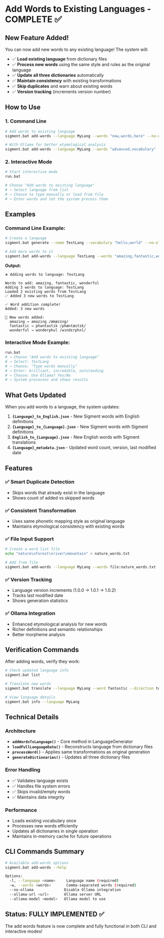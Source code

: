 # Add Words to Existing Languages - COMPLETE ✅

## New Feature Added!

You can now add new words to any existing language! The system will:
- ✅ **Load existing language** from dictionary files
- ✅ **Process new words** using the same style and rules as the original language
- ✅ **Update all three dictionaries** automatically
- ✅ **Maintain consistency** with existing transformations
- ✅ **Skip duplicates** and warn about existing words
- ✅ **Version tracking** (increments version number)

## How to Use

### 1. Command Line
```bash
# Add words to existing language
sigment.bat add-words --language MyLang --words "new,words,here" --no-ollama

# With Ollama for better etymological analysis
sigment.bat add-words --language MyLang --words "advanced,vocabulary" 
```

### 2. Interactive Mode
```bash
# Start interactive mode
run.bat

# Choose "Add words to existing language"
# → Select language from list
# → Choose to type manually or load from file
# → Enter words and let the system process them
```

## Examples

### Command Line Example:
```bash
# Create a language
sigment.bat generate --name TestLang --vocabulary "hello,world" --no-ollama

# Add more words to it
sigment.bat add-words --language TestLang --words "amazing,fantastic,wonderful" --no-ollama
```

**Output:**
```
➕ Adding words to language: TestLang

Words to add: amazing, fantastic, wonderful
Adding 3 words to language: TestLang
Loaded 2 existing words from TestLang
✅ Added 3 new words to TestLang

✅ Word addition complete!
Added: 3 new words

📝 New words added:
  amazing → amazing /æmæzɪng/
  fantastic → phantastik /phæntæstɪk/
  wonderful → wonderphul /wɔndɛrphʌl/
```

### Interactive Mode Example:
```bash
run.bat
# → Choose "Add words to existing language"
# → Select: TestLang
# → Choose: "Type words manually"
# → Enter: brilliant, incredible, outstanding
# → Choose: Use Ollama? Yes/No
# → System processes and shows results
```

## What Gets Updated

When you add words to a language, the system updates:

1. **`{Language}_to_English.json`** - New Sigment words with English definitions
2. **`{Language}_to_{Language}.json`** - New Sigment words with Sigment definitions  
3. **`English_to_{Language}.json`** - New English words with Sigment translations
4. **`{Language}_metadata.json`** - Updated word count, version, last modified date

## Features

### ✅ **Smart Duplicate Detection**
- Skips words that already exist in the language
- Shows count of added vs skipped words

### ✅ **Consistent Transformation**
- Uses same phonetic mapping style as original language
- Maintains etymological consistency with existing words

### ✅ **File Input Support**
```bash
# Create a word list file
echo "nature\nforest\nriver\nmountain" > nature_words.txt

# Add from file
sigment.bat add-words --language MyLang --words file:nature_words.txt
```

### ✅ **Version Tracking** 
- Language version increments (1.0.0 → 1.0.1 → 1.0.2)
- Tracks last modified date
- Shows generation statistics

### ✅ **Ollama Integration**
- Enhanced etymological analysis for new words
- Richer definitions and semantic relationships
- Better morpheme analysis

## Verification Commands

After adding words, verify they work:

```bash
# Check updated language info
sigment.bat list

# Translate new words
sigment.bat translate --language MyLang --word fantastic --direction to-sigment

# View language details
sigment.bat info --language MyLang
```

## Technical Details

### Architecture
- **`addWordsToLanguage()`** - Core method in LanguageGenerator
- **`loadFullLanguageData()`** - Reconstructs language from dictionary files
- **`processWord()`** - Applies same transformations as original generation
- **`generateDictionaries()`** - Updates all three dictionary files

### Error Handling
- ✅ Validates language exists
- ✅ Handles file system errors
- ✅ Skips invalid/empty words
- ✅ Maintains data integrity

### Performance
- Loads existing vocabulary once
- Processes new words efficiently  
- Updates all dictionaries in single operation
- Maintains in-memory cache for future operations

## CLI Commands Summary

```bash
# Available add-words options
sigment.bat add-words --help

Options:
  -l, --language <name>     Language name (required)
  -w, --words <words>       Comma-separated words (required)
  --no-ollama              Disable Ollama integration
  --ollama-url <url>       Ollama server URL
  --ollama-model <model>   Ollama model to use
```

## Status: FULLY IMPLEMENTED ✅

The add words feature is now complete and fully functional in both CLI and interactive modes!